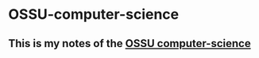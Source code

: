 # OSSU-computer-science

## This is my notes of the [OSSU computer-science](https://github.com/ossu/computer-science)

